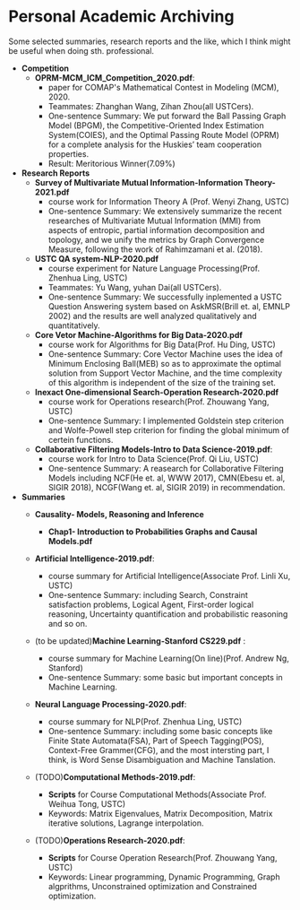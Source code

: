 

# Personal Academic Archiving

Some selected summaries, research reports and the like, which I think might be useful when doing sth. professional.

* **Competition**
   * **OPRM-MCM_ICM_Competition_2020.pdf**:
     * paper for COMAP's Mathematical Contest in Modeling (MCM), 2020. 
     * Teammates:  Zhanghan Wang, Zihan Zhou(all USTCers).
     * One-sentence Summary: We put forward the Ball Passing Graph Model (BPGM), the Competitive-Oriented Index Estimation System(COIES), and the Optimal Passing Route Model (OPRM) for a complete analysis for the Huskies’ team cooperation properties.
     * Result: Meritorious Winner(7.09%)
* **Research Reports**
  * **Survey of Multivariate Mutual Information-Information Theory-2021.pdf**
    *  course work for Information Theory A (Prof. Wenyi Zhang, USTC)
    *  One-sentence Summary: We extensively summarize the recent researches of Multivariate Mutual Information (MMI) from aspects of entropic, partial information decomposition and topology, and we unify the metrics by Graph Convergence Measure, following the work of Rahimzamani et al. (2018).
  * **USTC QA system-NLP-2020.pdf**
    *  course experiment for Nature Language Processing(Prof. Zhenhua Ling, USTC)
     * Teammates:  Yu Wang, yuhan Dai(all USTCers).
     *  One-sentence Summary: We successfully inplemented a USTC Question Answering system based on AskMSR(Brill et. al, EMNLP 2002) and the results are well analyzed qualitatively and quantitatively.
   * **Core Vetor Machine-Algorithms for Big Data-2020.pdf**
      *  course work for Algorithms for Big Data(Prof. Hu Ding, USTC)
     *  One-sentence Summary: Core Vector Machine uses the idea of Minimum Enclosing Ball(MEB) so as to approximate the optimal solution from Support Vector Machine, and the time complexity of this algorithm is independent of the size of the training set.
  * **Inexact One-dimensional Search-Operation Research-2020.pdf**
      *  course work for Operations research(Prof. Zhouwang Yang, USTC)
     *  One-sentence Summary: I implemented Goldstein step criterion and Wolfe-Powell step criterion for finding the global minimum of certein functions.
  * **Collaborative Filtering Models-Intro to Data Science-2019.pdf**:
    *  course work for Intro to Data Science(Prof. Qi Liu, USTC)
    *  One-sentence Summary: A reasearch for Collaborative Filtering Models including NCF(He et. al, WWW 2017), CMN(Ebesu et. al, SIGIR 2018), NCGF(Wang et. al, SIGIR 2019) in recommendation.
* **Summaries**
   * **Causality- Models, Reasoning and Inference**
     *  **Chap1- Introduction to Probabilities Graphs and Causal Models.pdf**
   * **Artificial Intelligence-2019.pdf**:
     *  course summary for Artificial Intelligence(Associate Prof. Linli Xu, USTC)
     *  One-sentence Summary: including Search, Constraint satisfaction problems, Logical Agent, First-order logical reasoning, Uncertainty quantification and probabilistic reasoning and so on.
   * (to be updated)**Machine Learning-Stanford CS229.pdf** :
     *  course summary for Machine Learning(On line)(Prof. Andrew Ng, Stanford)
     *  One-sentence Summary: some basic but important concepts in Machine Learning.
   * **Neural Language Processing-2020.pdf**:
     *  course summary for NLP(Prof. Zhenhua Ling, USTC)
     *  One-sentence Summary: including some basic concepts like Finite State Automata(FSA), Part of Speech Tagging(POS), Context-Free Grammer(CFG), and the most intersting part, I think, is Word Sense Disambiguation and Machine Tanslation.
  
   * (TODO)**Computational Methods-2019.pdf**:
     *  **Scripts** for Course Computational Methods(Associate Prof. Weihua Tong, USTC)
     *  Keywords: Matrix Eigenvalues, Matrix Decomposition, Matrix iterative solutions, Lagrange interpolation.
  
   * (TODO)**Operations Research-2020.pdf**:
     *  **Scripts** for Course Operation Research(Prof. Zhouwang Yang, USTC)
     *  Keywords:  Linear programming,  Dynamic Programming, Graph algprithms, Unconstrained optimization and Constrained optimization.
